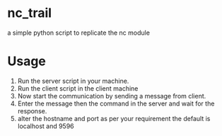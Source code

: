 # nc_trail
a simple python script to replicate the nc module

# Usage

1. Run the server script in your machine.
2. Run the client script in the client machine
3. Now start the communication by sending a message from client.
4. Enter the message then the command in the server and wait for the response.
5. alter the hostname and port as per your requirement the default is localhost and 9596
